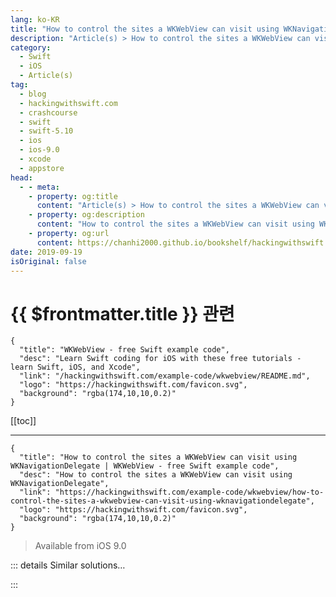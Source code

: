 ```yaml
---
lang: ko-KR
title: "How to control the sites a WKWebView can visit using WKNavigationDelegate"
description: "Article(s) > How to control the sites a WKWebView can visit using WKNavigationDelegate"
category:
  - Swift
  - iOS
  - Article(s)
tag: 
  - blog
  - hackingwithswift.com
  - crashcourse
  - swift
  - swift-5.10
  - ios
  - ios-9.0
  - xcode
  - appstore
head:
  - - meta:
    - property: og:title
      content: "Article(s) > How to control the sites a WKWebView can visit using WKNavigationDelegate"
    - property: og:description
      content: "How to control the sites a WKWebView can visit using WKNavigationDelegate"
    - property: og:url
      content: https://chanhi2000.github.io/bookshelf/hackingwithswift.com/example-code/wkwebview/how-to-control-the-sites-a-wkwebview-can-visit-using-wknavigationdelegate.html
date: 2019-09-19
isOriginal: false
---
```


# {{ $frontmatter.title }} 관련

```component VPCard
{
  "title": "WKWebView - free Swift example code",
  "desc": "Learn Swift coding for iOS with these free tutorials - learn Swift, iOS, and Xcode",
  "link": "/hackingwithswift.com/example-code/wkwebview/README.md",
  "logo": "https://hackingwithswift.com/favicon.svg",
  "background": "rgba(174,10,10,0.2)"
}
```

[[toc]]

---

```component VPCard
{
  "title": "How to control the sites a WKWebView can visit using WKNavigationDelegate | WKWebView - free Swift example code",
  "desc": "How to control the sites a WKWebView can visit using WKNavigationDelegate",
  "link": "https://hackingwithswift.com/example-code/wkwebview/how-to-control-the-sites-a-wkwebview-can-visit-using-wknavigationdelegate",
  "logo": "https://hackingwithswift.com/favicon.svg",
  "background": "rgba(174,10,10,0.2)"
}
```

> Available from iOS 9.0

<!-- TODO: 작성 -->

<!-- 
By default a `WKWebView` can navigate to any links the user selects, but it’s common to want to restrict that. It only takes three steps to accomplish this:

1. Make your view controller conform to `WKNavigationDelegate`.
<li>Assign your view controller to be your web view’s `navigationDelegate`.
<li>Implement the `decidePolicyFor` method to decide whether each URL should be allowed or denied.

Let’s try it out now. First, make your view controller conform to `WKNavigationDelegate`.

Second, set your view controller to be the `navigationDelegate` property of your web view. This might be done in `viewDidLoad()`, but you can also change the delegate dynamically. Either way, you need to use this code:

```swift
yourWebView.navigationDelegate = self
```

Finally, implement the `decidePolicyFor` method. This is the only part that takes any work: you need to pull out the host of the URL that was requested, run any checks you want to make sure it’s OK, then call the `decisionHandler()` closure with either `.allow` to allow the URL or `.cancel` to deny access.

Here’s an example to get you started:

```swift
func webView(_ webView: WKWebView, decidePolicyFor navigationAction: WKNavigationAction, decisionHandler: @escaping (WKNavigationActionPolicy) -> Void) {
    if let host = navigationAction.request.url?.host {
        if host.contains("hackingwithswift.com") {
            decisionHandler(.allow)
            return
        }
    }

    decisionHandler(.cancel)
}
```

That code will allow navigation only to URLs that contain “hackingwithswift.com”.

-->

::: details Similar solutions…

<!--
/example-code/wkwebview/how-to-control-the-user-interface-of-a-wkwebview-using-wkuidelegate">How to control the user interface of a WKWebView using WKUIDelegate 
/quick-start/concurrency/what-is-an-actor-and-why-does-swift-have-them">What is an actor and why does Swift have them? 
/example-code/wkwebview/whats-the-difference-between-uiwebview-and-wkwebview">What's the difference between UIWebView and WKWebView? 
/example-code/wkwebview/how-to-run-javascript-on-a-wkwebview-with-evaluatejavascript">How to run JavaScript on a WKWebView with evaluateJavaScript() 
/example-code/wkwebview/how-to-monitor-wkwebview-page-load-progress-using-key-value-observing">How to monitor WKWebView page load progress using key-value observing</a>
-->

:::

